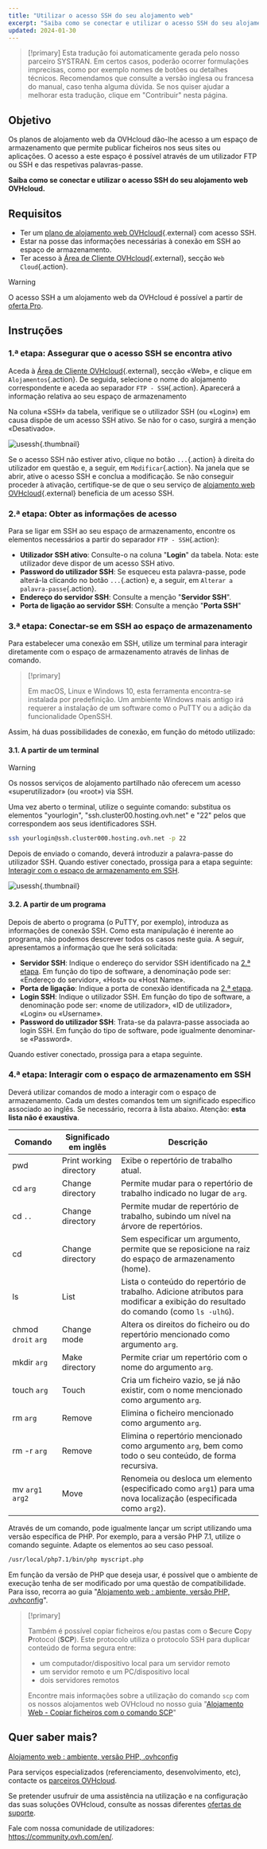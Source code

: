 ```yaml
---
title: "Utilizar o acesso SSH do seu alojamento web"
excerpt: "Saiba como se conectar e utilizar o acesso SSH do seu alojamento web OVHcloud"
updated: 2024-01-30
---
```


> [!primary]
> Esta tradução foi automaticamente gerada pelo nosso parceiro SYSTRAN. Em certos casos, poderão ocorrer formulações imprecisas, como por exemplo nomes de botões ou detalhes técnicos. Recomendamos que consulte a versão inglesa ou francesa do manual, caso tenha alguma dúvida. Se nos quiser ajudar a melhorar esta tradução, clique em "Contribuir" nesta página.
>

## Objetivo

Os planos de alojamento web da OVHcloud dão-lhe acesso a um espaço de armazenamento que permite publicar ficheiros nos seus sites ou aplicações. O acesso a este espaço é possível através de um utilizador FTP ou SSH e das respetivas palavras-passe.

**Saiba como se conectar e utilizar o acesso SSH do seu alojamento web OVHcloud.**

## Requisitos

- Ter um [plano de alojamento web OVHcloud](/links/web/hosting){.external} com acesso SSH.
- Estar na posse das informações necessárias à conexão em SSH ao espaço de armazenamento.
- Ter acesso à [Área de Cliente OVHcloud](/links/manager){.external}, secção `Web Cloud`{.action}.

> [!warning]
> 
> O acesso SSH a um alojamento web da OVHcloud é possível a partir de [oferta Pro](/links/web/hosting-compare).

## Instruções

### 1.ª etapa: Assegurar que o acesso SSH se encontra ativo <a name="sshcheck"></a>

Aceda à [Área de Cliente OVHcloud](/links/manager){.external}, secção «Web», e clique em `Alojamentos`{.action}. De seguida, selecione o nome do alojamento correspondente e aceda ao separador `FTP - SSH`{.action}. Aparecerá a informação relativa ao seu espaço de armazenamento 

Na coluna «SSH» da tabela, verifique se o utilizador SSH (ou «Login») em causa dispõe de um acesso SSH ativo. Se não for o caso, surgirá a menção «Desativado».

![usessh](images/tab-ssh.png){.thumbnail}

Se o acesso SSH não estiver ativo, clique no botão `...`{.action} à direita do utilizador em questão e, a seguir, em `Modificar`{.action}. Na janela que se abrir, ative o acesso SSH e conclua a modificação. Se não conseguir proceder à ativação, certifique-se de que o seu serviço de [alojamento web OVHcloud](/links/web/hosting){.external} beneficia de um acesso SSH.

### 2.ª etapa: Obter as informações de acesso <a name="sshlogin"></a>

Para se ligar em SSH ao seu espaço de armazenamento, encontre os elementos necessários a partir do separador `FTP - SSH`{.action}:

- **Utilizador SSH ativo**: Consulte-o na coluna "**Login**" da tabela. Nota: este utilizador deve dispor de um acesso SSH ativo.
- **Password do utilizador SSH**: Se esqueceu esta palavra-passe, pode alterá-la clicando no botão `...`{.action} e, a seguir, em `Alterar a palavra-passe`{.action}.
- **Endereço do servidor SSH**: Consulte a menção "**Servidor SSH**".
- **Porta de ligação ao servidor SSH**: Consulte a menção "**Porta SSH**"

### 3.ª etapa: Conectar-se em SSH ao espaço de armazenamento

Para estabelecer uma conexão em SSH, utilize um terminal para interagir diretamente com o espaço de armazenamento através de linhas de comando. 

> [!primary]
>
> Em macOS, Linux e Windows 10, esta ferramenta encontra-se instalada por predefinição. Um ambiente Windows mais antigo irá requerer a instalação de um software como o PuTTY ou a adição da funcionalidade OpenSSH.

Assim, há duas possibilidades de conexão, em função do método utilizado:

#### 3.1\. A partir de um terminal

> [!warning]
> Os nossos serviços de alojamento partilhado não oferecem um acesso «superutilizador» (ou «root») via SSH.

Uma vez aberto o terminal, utilize o seguinte comando: substitua os elementos "yourlogin", "ssh.cluster00.hosting.ovh.net" e "22" pelos que correspondem aos seus identificadores SSH. 

```bash
ssh yourlogin@ssh.cluster000.hosting.ovh.net -p 22
```

Depois de enviado o comando, deverá introduzir a palavra-passe do utilizador SSH. Quando estiver conectado, prossiga para a etapa seguinte: [Interagir com o espaço de armazenamento em SSH](./#4a-etapa-interagir-com-o-espaco-de-armazenamento-em-ssh).

![usessh](images/terminal-ssh-login.png){.thumbnail}

#### 3.2\. A partir de um programa

Depois de aberto o programa (o PuTTY, por exemplo), introduza as informações de conexão SSH. Como esta manipulação é inerente ao programa, não podemos descrever todos os casos neste guia. A seguir, apresentamos a informação que lhe será solicitada:

- **Servidor SSH**: Indique o endereço do servidor SSH identificado na [2.ª etapa](#sshlogin). Em função do tipo de software, a denominação pode ser: «Endereço do servidor», «Host» ou «Host Name».
- **Porta de ligação**: Indique a porta de conexão identificada na [2.ª etapa](#sshlogin).
- **Login SSH**: Indique o utilizador SSH. Em função do tipo de software, a denominação pode ser: «nome de utilizador», «ID de utilizador», «Login» ou «Username».
- **Password do utilizador SSH**: Trata-se da palavra-passe associada ao login SSH. Em função do tipo de software, pode igualmente denominar-se «Password».

Quando estiver conectado, prossiga para a etapa seguinte.

### 4.ª etapa: Interagir com o espaço de armazenamento em SSH

Deverá utilizar comandos de modo a interagir com o espaço de armazenamento. Cada um destes comandos tem um significado específico associado ao inglês. Se necessário, recorra à lista abaixo. Atenção: **esta lista não é exaustiva**.

|Comando|Significado em inglês|Descrição| 
|---|---|---|
|pwd|Print working directory|Exibe o repertório de trabalho atual.| 
|cd `arg`|Change directory|Permite mudar para o repertório de trabalho indicado no lugar de `arg`.|
|cd `..`|Change directory|Permite mudar de repertório de trabalho, subindo um nível na árvore de repertórios.|
|cd|Change directory|Sem especificar um argumento, permite que se reposicione na raiz do espaço de armazenamento (home).|
|ls|List|Lista o conteúdo do repertório de trabalho. Adicione atributos para modificar a exibição do resultado do comando (como `ls -ulhG`).| 
|chmod `droit` `arg`|Change mode|Altera os direitos do ficheiro ou do repertório mencionado como argumento `arg`.| 
|mkdir `arg`|Make directory|Permite criar um repertório com o nome do argumento `arg`.| 
|touch `arg`|Touch|Cria um ficheiro vazio, se já não existir, com o nome mencionado como argumento `arg`.|
|rm `arg`|Remove|Elimina o ficheiro mencionado como argumento `arg`.| 
|rm -r `arg`|Remove|Elimina o repertório mencionado como argumento `arg`, bem como todo o seu conteúdo, de forma recursiva.| 
|mv `arg1` `arg2`|Move|Renomeia ou desloca um elemento (especificado como `arg1`) para uma nova localização (especificada como `arg2`).| 

Através de um comando, pode igualmente lançar um script utilizando uma versão específica de PHP. Por exemplo, para a versão PHP 7.1, utilize o comando seguinte. Adapte os elementos ao seu caso pessoal.

```sh
/usr/local/php7.1/bin/php myscript.php
```

Em função da versão de PHP que deseja usar, é possível que o ambiente de execução tenha de ser modificado por uma questão de compatibilidade. Para isso, recorra ao guia "[Alojamento web : ambiente, versão PHP, .ovhconfig](/pages/web_cloud/web_hosting/configure_your_web_hosting)".

> [!primary]
>
> Também é possível copiar ficheiros e/ou pastas com o **S**ecure **C**opy **P**rotocol (**SCP**).
> Este protocolo utiliza o protocolo SSH para duplicar conteúdo de forma segura entre:
> 
> - um computador/dispositivo local para um servidor remoto
> - um servidor remoto e um PC/dispositivo local
> - dois servidores remotos
>
> Encontre mais informações sobre a utilização do comando `scp` com os nossos alojamentos web OVHcloud no nosso guia "[Alojamento Web - Copiar ficheiros com o comando SCP](/pages/web_cloud/web_hosting/using-scp-command)"
>

## Quer saber mais?

[Alojamento web : ambiente, versão PHP, .ovhconfig](/pages/web_cloud/web_hosting/configure_your_web_hosting)

Para serviços especializados (referenciamento, desenvolvimento, etc), contacte os [parceiros OVHcloud](/links/partner).

Se pretender usufruir de uma assistência na utilização e na configuração das suas soluções OVHcloud, consulte as nossas diferentes [ofertas de suporte](/links/support).

Fale com nossa comunidade de utilizadores: <https://community.ovh.com/en/>. 